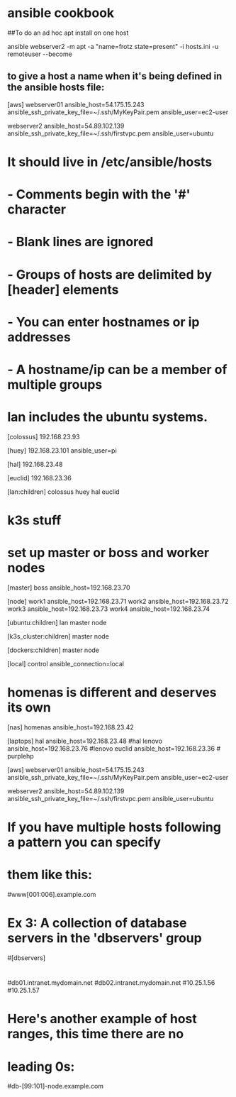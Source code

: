 
# ansible cookbook


##To do an ad hoc apt install on one host

 ansible webserver2 -m apt -a "name=frotz state=present" -i hosts.ini -u remoteuser --become 

## to give a host a name when it's being defined in the ansible hosts file: 


[aws]
webserver01 ansible_host=54.175.15.243 ansible_ssh_private_key_file=~/.ssh/MyKeyPair.pem ansible_user=ec2-user

webserver2 ansible_host=54.89.102.139 ansible_ssh_private_key_file=~/.ssh/firstvpc.pem ansible_user=ubuntu


#
# It should live in /etc/ansible/hosts
#
#   - Comments begin with the '#' character
#   - Blank lines are ignored
#   - Groups of hosts are delimited by [header] elements
#   - You can enter hostnames or ip addresses
#   - A hostname/ip can be a member of multiple groups

# lan includes the ubuntu systems. 
[colossus] 
192.168.23.93

[huey] 
192.168.23.101 ansible_user=pi

[hal] 
192.168.23.48 

[euclid] 
192.168.23.36 

[lan:children]
colossus
huey
hal
euclid

# k3s stuff
# set up master or boss and worker nodes
[master]
boss ansible_host=192.168.23.70

[node]
work1 ansible_host=192.168.23.71
work2 ansible_host=192.168.23.72
work3 ansible_host=192.168.23.73
work4 ansible_host=192.168.23.74

[ubuntu:children]
lan
master
node

[k3s_cluster:children]
master
node

[dockers:children]
master
node

[local]
control ansible_connection=local

# homenas is different and deserves its own 
[nas]
homenas  ansible_host=192.168.23.42

[laptops]
hal ansible_host=192.168.23.48 #hal
lenovo ansible_host=192.168.23.76 #lenovo
euclid ansible_host=192.168.23.36 # purplehp

[aws]
webserver01 ansible_host=54.175.15.243 ansible_ssh_private_key_file=~/.ssh/MyKeyPair.pem ansible_user=ec2-user

webserver2 ansible_host=54.89.102.139 ansible_ssh_private_key_file=~/.ssh/firstvpc.pem ansible_user=ubuntu

# If you have multiple hosts following a pattern you can specify
# them like this:

#www[001:006].example.com

# Ex 3: A collection of database servers in the 'dbservers' group

#[dbservers]
#
#db01.intranet.mydomain.net
#db02.intranet.mydomain.net
#10.25.1.56
#10.25.1.57

# Here's another example of host ranges, this time there are no
# leading 0s:

#db-[99:101]-node.example.com



